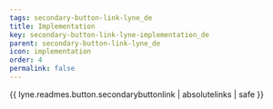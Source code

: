 ```yaml
---
tags: secondary-button-link-lyne_de
title: Implementation
key: secondary-button-link-lyne-implementation_de
parent: secondary-button-link-lyne_de
icon: implementation
order: 4
permalink: false  
---
```

{{ lyne.readmes.button.secondarybuttonlink | absolutelinks | safe }}


